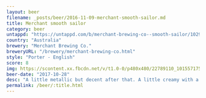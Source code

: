 ```yaml
---
layout: beer
filename: _posts/beer/2016-11-09-merchant-smooth-sailor.md
title: Merchant smooth sailor
category: beer
untappd: "https://untappd.com/b/merchant-brewing-co--smooth-sailor/1029810"
country: "Australia"
brewery: "Merchant Brewing Co."
breweryURL: "/brewery/merchant-brewing-co.html"
style: "Porter - English"
score: 8
img: https://scontent.xx.fbcdn.net/v/t1.0-0/p480x480/22789110_10155717526468745_8439084413651924469_n.jpg?_nc_cat=109&oh=35a4260bbe47d03d08cabf8c2f9a9870&oe=5C5BB3A1
beer-date: "2017-10-28"
desc: "A little metallic but decent after that. A little creamy with a hint of chocolate"
permalink: /beer/:title.html
---
```

